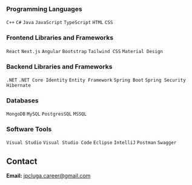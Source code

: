### Programming Languages
`C++` `C#` `Java` `JavaScript` `TypeScript` `HTML` `CSS`

### Frontend Libraries and Frameworks
`React` `Next.js` `Angular` `Bootstrap` `Tailwind CSS` `Material Design`

### Backend Libraries and Frameworks
`.NET`  `.NET Core Identity` `Entity Framework` `Spring Boot` `Spring Security` `Hibernate`

### Databases
`MongoDB` `MySQL` `PostgresSQL` `MSSQL`

### Software Tools
`Visual Studio` `Visual Studio Code` `Eclipse` `IntelliJ` `Postman` `Swagger`

## Contact
**Email:** [jpcluga.career@gmail.com](mailto:jpcluga.career@gmail.com)

